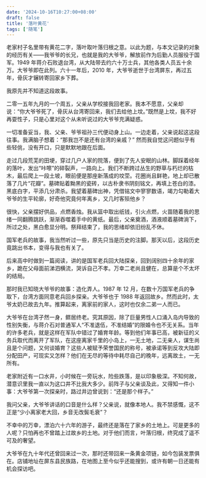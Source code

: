 ```yaml
---
date: '2024-10-16T10:27:00+08:00'
draft: false
title: '落叶黄花'
tags: ['随笔']
---
```


老家村子名里带有黄花二字，落叶取叶落归根之意。以此为题，与本文记录的对象的经历有关——我爷爷的长兄，也就是我的大爷爷，解放前作为后勤人员服役于国军。1949 年蒋介石败退台湾，从大陆带去约六十万士兵，其他各类人员五十余万。大爷爷即在此列。六十一年后，2010 年，大爷爷逝世于台湾屏东，再过五年，骨灰才辗转寄回家乡下葬。

我原先并不知道这段故事。

二零一五年九月的一个周五，父亲从学校接我回老家。我本不愿意，父亲却说：“你大爷爷死了，骨灰从台湾寄回来，我们去给他上坟。”既然是上坟，我不好再耍性子，只是心里对这个从未听说过的大爷爷充满疑惑。

一切准备妥当，我、父亲、爷爷祖孙三代便动身上山。一边走着，父亲说起这这段往事。我满脑子想着：“那我岂不是还有台湾的亲戚？” 然而我自觉这问题似乎有些轻佻，没有开口，只是默默地跟在后面。

走过几段荒芜的田埂，穿过几户人家的院落，便到了先人安眠的山林。脚踩着经年的落叶，发出“咔嚓”的碎裂声，一路向上。我们不断跨过丛生的野草与朽烂的枯木，最后爬上一段土坡，眼前便是那座新落成的坟茔。花圈尚且鲜艳，地上却已散落了几片“花瓣”。墓碑贴着黝黑的瓷砖，以古朴隶书阴刻铭文，再填上苍白的漆。黑底白字，平添几分肃杀。我望着墓碑出神，凭借铭文中寥寥数语，竭力勾勒着大爷爷的生平轮廓，好奇他究竟何年离乡，又几时客殒他乡？

很快，父亲摆好供品，点燃香烛。我从篮中取出纸钱，引火点燃，火苗随着我的思绪一同翻腾跳跃，渐渐吞噬着手中的黄纸。最后，父亲奠酒，酒液顺着墓碑淌下，所过之处，黑白愈显分明。祭拜结束了，我的思绪却依旧纷乱不休。

国军老兵的故事，我当然听过一些，原先只当是历史的注脚。那天以后，这段历史竟跳出书本，变得与我也有关了。

后来高中时做到一篇阅读，讲的是国军老兵回大陆探亲，回到阔别四十余年的家乡，跪在父母面前涕泗横流，哭诉自己不孝。万幸二老尚且健在，总算是个不太坏的结局。

那时我已知晓大爷爷的故事：造化弄人。1987 年 12  月，在数十万国军老兵的争取下，台湾方面同意老兵回乡探亲。大爷爷也于 1988 年返回故乡。然而此时，太爷太奶已故去九年。推算起来，离家前的家人，这时也仅余二弟一人而已。

大爷爷在台湾孑然一身，鳏居终老。究其原因，除了巨量男性人口涌入岛内导致的性别失衡，与蒋介石对普通军人“不准退伍，不准结婚”的限婚令也不无关系。当年的许多老兵，就是这样在军队中错过了婚育年龄。等到他们年事已高，被新征的义务兵取代而离开了军队，在这座离家千里的小岛上，一无土地，二无亲人，谋生尚且是个问题，又何谈婚育？这些人被赋予荣誉国民的称号，被承诺等到反攻大陆即分配田产，可现实又怎样？他们在无尽的等待中耗尽自己的晚年，远离故土，一无所有。

老家附近有一口水井，小时候在一旁玩水，险些跌落，是以印象极深。不知何故，潜意识里我一直以为这口井不比我大多少。前阵子与父亲谈及此，又得知一件小事：大爷爷第一次探亲时，路过井边曾说到：“还是那个样子。”

我问父亲，大爷爷讲话的口音是什么样？父亲说，就像本地人。我不禁感慨，这不正是“少小离家老大回，乡音无改鬓毛衰”？

不幸中的万幸，漂泊六十六年的游子，最终还是落在了家乡的土地上。可是更多的人呢？只怕再也不曾踏上过故乡的土地。对于他们而言，叶落归根，终究成了遥不可及的奢望。

大爷爷在九十年代还曾回来过一次，那时还带回来一条黄金项链，如今包装发票俱在。店铺地址在屏东县民族路，在地图上至今似乎还能搜到，或许有朝一日还能有机会探访吧。